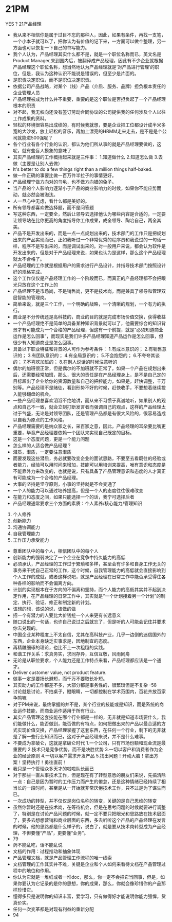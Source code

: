 # 21PM
YES ? 21产品经理
- 我从来不相信你是属于过目不忘的那种人，因此，如果有条件，再找一支笔，一个小本子就可以了，把你认为有价值的记下来，一方面可以做个整理，另一方面也可以恢复一下自己的书写能力。
- 我个人认为，产品经理其实什么都不是，就是一个职位名称而已，英文名是Product Manager,来到国内后，被翻译成产品经理，因此有不少企业就根据产品经理这个职位名称，想当然地认为产品经理就是‘对产品进行管理’的职位，但是，我认为这种认识不能说是错误的，但至少是片面的。
- 是职责决定职位，而不是职位决定职责。
- 依据公司产品战略，对某个（线）产品（介质、服务、品牌）担负根本责任的企业管理人员
- 产品经理被成为什么并不重要，重要的是这个职位是否担负起了一个产品经理根本的职责
- 对不起，我无权向还没有签订劳动合同协议的公司提供我的任何涉及个人以往工作成果的资料。
- 轻松的环境很容易出成绩的，有时候我就想，要是企业把工位都设计成半米多宽的大沙发，放上轻松的音乐，再加上漂亮的HRMM走来走去，是不是是个公司就能进500强呢？
- 各个行业有各个行业的认识，都认为他们所从事的就是产品经理要做的，这呢，就有些盲人摸象的意味了
- 其实产品经理的工作概括起来就是三件事：
1.知道做什么
2.知道怎么做
3.去做（主要是让别人去做）
- It's better to do a few things right than a million things half-baked.
- 做一件正确的事要比做一百万件半拉子的事情更好。
- 产品经理宁做方向对的乌龟，也不做方向错的兔子。
- 当产品的个人影响力逐渐小于产品的商业影响力的时候，如果你不能应势而动，就必然会被淘汰。
- 人一旦心中无虑，看什么都是美好的。
- 所有领导都喜欢做选择题，而不是问答题
- 写这种东西，一定要全，然后让领导去选择他认为哪些内容是合适的，一定要让领导站在比你更高的角度指导你工作成果，成全领导、陶冶自己，两全其美。
- 产品不是开发出来的，而是一点一点规划出来的，技术部门的工作只是把规划出来的产品实现而已，正如我听过一个非常优秀的程序员和我说过的一句话一样，程序不是写出来的，而是调试出来的。对一般用户来说，都会认为软件是开发出来的，但是对于产品经理来说，如果也认为是这样，那么这个产品经理就太不合格了。
- 产品经理的工作就是根据用户的需求进行产品设计，并指导技术部门按照设计好的规格完成。
- 这个工作仅仅是产品经理工作的一个阶段而已，而真正的产品经理都不会把眼光只放在这个工作上的
- 产品经理不是市场岗，不是销售岗，更不是技术岗，而是兼具了领导和管理双层智能的管理岗。
- 简单来说，就是三个工作，一个明确的战略，一个清晰的规划，一个有力的执行。
- 商业是不分传统还是高科技的，商业的目的就是完成市场价值交换，获得收益
- 一个产品经理绝不是简单的具备某种知识背景就可以了，他需要综合的知识背景才有可能成为一个合格的产品经理，但这有一个前提，就是“必须知道商业运作是怎么回事”，而现实是我们许多产品经理知道产品运作是怎么回事，但很少有人知道商业是怎么回事。
- 具备以下职业特征和背景的人可作为参考条件：
1.有成本意识的；
2.有销售意识的；
3.有团队意识的；
4.有全局意识的；
5.不会抱怨的；
6.不夸夸其谈的；
7.不喜欢加班的；
8.在别人说话的时候注意听的
- 偶尔的加班很正常，但是偶尔的不加班就不正常了。如果一个产品在规划出来后，还需要经常加班，那么，很大的责任是在产品经理身上，是不是自己定的目标超出了企业给你的资源数量和自己的把控能力，如果是，赶快调整，千万别等。产品经理不是赌徒，看到形势不好的时候，赶快收手，不要想着继续投入能够翻盘的机会。
- 一些产品经理总喜欢滔滔不绝地讲，而从来不习惯于真诚地听，如果别人的观点和自己不一致，就会立刻打断发言者而强调自己的观点，这样的产品经理太过于气盛，无论是对领导团队，还是管理产品都是有很大风险的，很容易造成以自我为原点的工作风格。
- 产品经理需要的是纳众家之长，采百家之意，因此，产品经理的耳朵要比嘴更重要，毕竟产品经理要依赖一个团队来实现自己既定的目标。
- 这是一个态度问题，更是一个能力问题
- 怎么样的人适合做产品经理？
- 潜质，潜质，一定要注意潜质
- 而要发现这些潜质，务必就要改变企业的面试思路，不要至去看既往的经验或者能力，经验可以用时间来增加，技能可以用培训来提高，唯有意识和态度是不能靠外力来改变的，也就是说，只有具备了产品管理意识和态度的人才真正有可能成为一个合格的产品经理。
- 大事的坚持是坚守原则，小事的坚持就是不会变通了
- 一个人的能力可以通过培养提高，但是一个人的态度往往很难改变
- 在能力和态度之间，如果只能选择一个的话，我宁可选择后者
- 产品经理通常要求三个方面的素质：个人素养/核心能力/管理知识
1. 个人修养
2. 创新能力
3. 沟通协调能力
4. 自我管理能力
5. 工作压力承受能力
- 尊重团队中的每个人，相信团队中的每个人
- 创新能力的强弱决定了一个企业在竞争中持久能力的高低
- 必须承认，产品经理的工作过于繁琐和多样，甚至会有许多和自身工作无关的事务来干扰自己正常的工作，这个时候，自我管理能力的高低就会直接影响到个人工作的成就，或者这样说吧，就是产品经理在日常工作中能否承受得住各种各样的影响而不会偏离方向。
- 计划的实现根本在于方向的不偏离和坚持，而个人能力的高低其实并不起到决定作用，在产品经理的日常工作中，其实就是“一个计划接着另一个计划”的制定、执行、验证、修正和制定新的计划。
- 该想的想，该说的说，该做的做
- 招一个有潜力的人要比大价钱挖一个人来更有长远意义
- 随口说出的一句话，也许自己说过之后就忘了，但是听的人可能会记住并要求你去兑现的。
- 中国企业某种程度上不太自信，尤其在高科技产业，几乎一边倒的迷信国外的东西，企业本身缺乏实事求是，因地制宜的态度。
- 再精雕细琢的理论，也比不上一次粗糙的实践。
- 和谐工作关系：求真务实，求同存异，互信互敬，风雨同舟
- 无论是从职位要求，个人能力还是工作特点来看，产品经理都应该是一个通才。
- Deliver customer value, not product feature.
- 做事一定是要扬长避短，而千万不要取长补短。
- 其实助力的工作都差不多，大部分都是事务性的，很繁琐但是不复杂
-58 
- 讨论就是讨论，不拍桌子，瞪眼睛，一切都控制在学术范围内，百花齐放百家争鸣嘛
- 对于PM来说，最终掌握的并不是，某个行业的技能或是知识，而是系统的商业运作技能，而商业运作适用于所有行业。
- 其实产品管理这套技能在哪个行业都是一样的，无非就是知道市场要什么，我们能做什么，能否做到，能否做的有特点，如何把做出来的产品以最合适的方式实现价值交换，产品经理掌握了这套东西，在任何一个行业，剩下的无非就是了解一些行业知识而已，这对于产品经理来说，并不是什么难事。
- 不要成为拿破仑，这就是拿破仑时代
1.一个公司，只有市场份额和现金流是最重要的
2.技术只是竞争优势，而不是决胜优势
3.一切以客户和消费者作为企业的经营原则
4.一切以客户需求开发产品
5.找出问题！开动大脑！拿出方案！坚持执行！勇往直前！
- 我只是一个管理众多天才的啦啦队长而已
- 对于那些一直从事技术工作，但是现在有了转型意愿的朋友们来说，先搞清除一点：自己是因为暂时的工作压力而产生的倦怠，还是这种情绪已经持续了相当长的一段时间，甚至是从一开始就非常厌倦技术工作，只不过是为了谋生而已。
- 一次成功的转型，并不仅仅是岗位名称的转变，关键的是自己思维的转变
- 虽然你暂时还是在技术岗，在等待机会，但是在思考问题的时候就要进行调整了，特别是在讨论产品问题的时候，就一定不要只把眼光和思路放在技术层面了，要多去想想营销和商业层面的东西，多去听听这个产品的产品经理在发言的时候，他的思路都是什么样子的，说白了，就是要从技术岗转型成为产品经理，不但要懂“产品”，更要懂“业务”。 
- 79
- 药不能乱吃，话不能乱说
- 文档的作用：过程推动和抽象体现
- 产品管理文档，就是产品管理工作流程的唯一线索
- 文档管理的工作其实并不难，关键是企业和个人如何来看待文档在产品管理过程中的地位和作用。
- 你认为它就是一堆纸或者一堆doc，那么，你一定不会把它当回事，但是，如果你要认为它记录的是你的思想，你的成果，那么，你就会像珍惜你的产品那样珍惜它。
- 懂得多只是说明你的知识丰富，爱学习，只有做得好才能说明你能力强悍，货真价实。
- 任何一次变革都是对现有利益的重新分配
- 94
